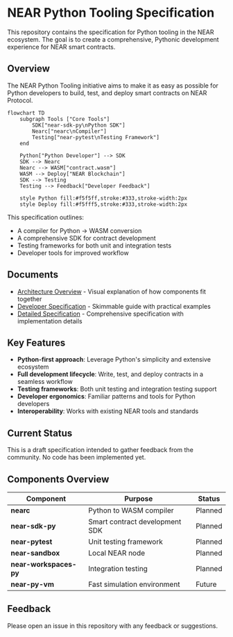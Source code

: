 # NEAR Python Tooling Specification

This repository contains the specification for Python tooling in the NEAR ecosystem. The goal is to create a comprehensive, Pythonic development experience for NEAR smart contracts.

## Overview

The NEAR Python Tooling initiative aims to make it as easy as possible for Python developers to build, test, and deploy smart contracts on NEAR Protocol.

```mermaid
flowchart TD
    subgraph Tools ["Core Tools"]
        SDK["near-sdk-py\nPython SDK"]
        Nearc["nearc\nCompiler"]
        Testing["near-pytest\nTesting Framework"]
    end
    
    Python["Python Developer"] --> SDK
    SDK --> Nearc
    Nearc --> WASM["contract.wasm"]
    WASM --> Deploy["NEAR Blockchain"]
    SDK --> Testing
    Testing --> Feedback["Developer Feedback"]
    
    style Python fill:#f5f5ff,stroke:#333,stroke-width:2px
    style Deploy fill:#f5fff5,stroke:#333,stroke-width:2px
```

This specification outlines:
- A compiler for Python → WASM conversion
- A comprehensive SDK for contract development
- Testing frameworks for both unit and integration tests
- Developer tools for improved workflow

## Documents

- [Architecture Overview](architecture-overview.md) - Visual explanation of how components fit together
- [Developer Specification](developer-spec.md) - Skimmable guide with practical examples
- [Detailed Specification](detailed-spec.md) - Comprehensive specification with implementation details

## Key Features

- **Python-first approach**: Leverage Python's simplicity and extensive ecosystem
- **Full development lifecycle**: Write, test, and deploy contracts in a seamless workflow
- **Testing frameworks**: Both unit testing and integration testing support
- **Developer ergonomics**: Familiar patterns and tools for Python developers
- **Interoperability**: Works with existing NEAR tools and standards

## Current Status

This is a draft specification intended to gather feedback from the community. No code has been implemented yet.

## Components Overview

| Component | Purpose | Status |
|-----------|---------|--------|
| **nearc** | Python to WASM compiler | Planned |
| **near-sdk-py** | Smart contract development SDK | Planned |
| **near-pytest** | Unit testing framework | Planned |
| **near-sandbox** | Local NEAR node | Planned |
| **near-workspaces-py** | Integration testing | Planned |
| **near-py-vm** | Fast simulation environment | Future |

## Feedback

Please open an issue in this repository with any feedback or suggestions.